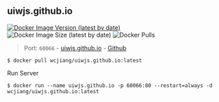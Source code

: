 uiwjs.github.io
---
[![Docker Image Version (latest by date)](https://img.shields.io/docker/v/wcjiang/uiwjs.github.io)](https://hub.docker.com/r/wcjiang/uiwjs.github.io) ![Docker Image Size (latest by date)](https://img.shields.io/docker/image-size/wcjiang/uiwjs.github.io) ![Docker Pulls](https://img.shields.io/docker/pulls/wcjiang/uiwjs.github.io)

> Port: `60066` - [uiwjs.github.io](https://uiwjs.github.io)  - [Github](https://github.com/uiwjs/uiwjs.github.io)

```shell
$ docker pull wcjiang/uiwjs.github.io:latest
```

Run Server

```shell
$ docker run --name uiwjs.github.io -p 60066:80 --restart=always -d wcjiang/uiwjs.github.io:latest
```
